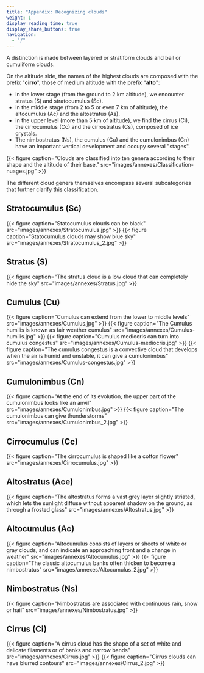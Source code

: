 ```yaml
---
title: "Appendix: Recognizing clouds"
weight: 1
display_reading_time: true
display_share_buttons: true
navigation:
  - "/"
---
```

A distinction is made between layered or stratiform clouds and ball or cumuliform clouds.

On the altitude side, the names of the highest clouds are composed with the prefix "**cirro**", those of medium altitude with the prefix "**alto**":

- in the lower stage (from the ground to 2 km altitude), we encounter stratus (S) and stratocumulus (Sc).
- in the middle stage (from 2 to 5 or even 7 km of altitude), the altocumulus (Ac) and the altostratus (As).
- in the upper level (more than 5 km of altitude), we find the cirrus (Ci), the cirrocumulus (Cc) and the cirrostratus (Cs), composed of ice crystals.
- The nimbostratus (Ns), the cumulus (Cu) and the cumulonimbus (Cn) have an important vertical development and occupy several "stages".

{{< figure caption="Clouds are classified into ten genera according to their shape and the altitude of their base." src="images/annexes/Classification-nuages.jpg" >}}

The different cloud genera themselves encompass several subcategories that further clarify this classification.

## Stratocumulus (Sc)
{{< figure caption="Statocumulus clouds can be black" src="images/annexes/Stratocumulus.jpg" >}}
{{< figure caption="Statocumulus clouds may show blue sky" src="images/annexes/Stratocumulus_2.jpg" >}}

## Stratus (S)
{{< figure caption="The stratus cloud is a low cloud that can completely hide the sky" src="images/annexes/Stratus.jpg" >}}

## Cumulus (Cu)
{{< figure caption="Cumulus can extend from the lower to middle levels" src="images/annexes/Cumulus.jpg" >}}
{{< figure caption="The Cumulus humilis is known as fair weather cumulus" src="images/annexes/Cumulus-humilis.jpg" >}}
{{< figure caption="Cumulus mediocris can turn into cumulus congestus" src="images/annexes/Cumulus-mediocris.jpg" >}}
{{< figure caption="The cumulus congestus is a convective cloud that develops when the air is humid and unstable, it can give a cumulonimbus" src="images/annexes/Cumulus-congestus.jpg" >}}

## Cumulonimbus (Cn)
{{< figure caption="At the end of its evolution, the upper part of the cumulonimbus looks like an anvil" src="images/annexes/Cumulonimbus.jpg" >}}
{{< figure caption="The cumulonimbus can give thunderstorms" src="images/annexes/Cumulonimbus_2.jpg" >}}

## Cirrocumulus (Cc)
{{< figure caption="The cirrocumulus is shaped like a cotton flower" src="images/annexes/Cirrocumulus.jpg" >}}

## Altostratus (Ace)
{{< figure caption="The altostratus forms a vast grey layer slightly striated, which lets the sunlight diffuse without apparent shadow on the ground, as through a frosted glass" src="images/annexes/Altostratus.jpg" >}}

## Altocumulus (Ac)
{{< figure caption="Altocumulus consists of layers or sheets of white or gray clouds, and can indicate an approaching front and a change in weather" src="images/annexes/Altocumulus.jpg" >}}
{{< figure caption="The classic altocumulus banks often thicken to become a nimbostratus" src="images/annexes/Altocumulus_2.jpg" >}}

## Nimbostratus (Ns)
{{< figure caption="Nimbostratus are associated with continuous rain, snow or hail" src="images/annexes/Nimbostratus.jpg" >}}

## Cirrus (Ci)
{{< figure caption="A cirrus cloud has the shape of a set of white and delicate filaments or of banks and narrow bands" src="images/annexes/Cirrus.jpg" >}}
{{< figure caption="Cirrus clouds can have blurred contours" src="images/annexes/Cirrus_2.jpg" >}}